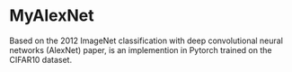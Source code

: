 # MyAlexNet

Based on the 2012 ImageNet classification with deep convolutional neural networks (AlexNet) paper, is an implemention in Pytorch trained on the CIFAR10 dataset. 
